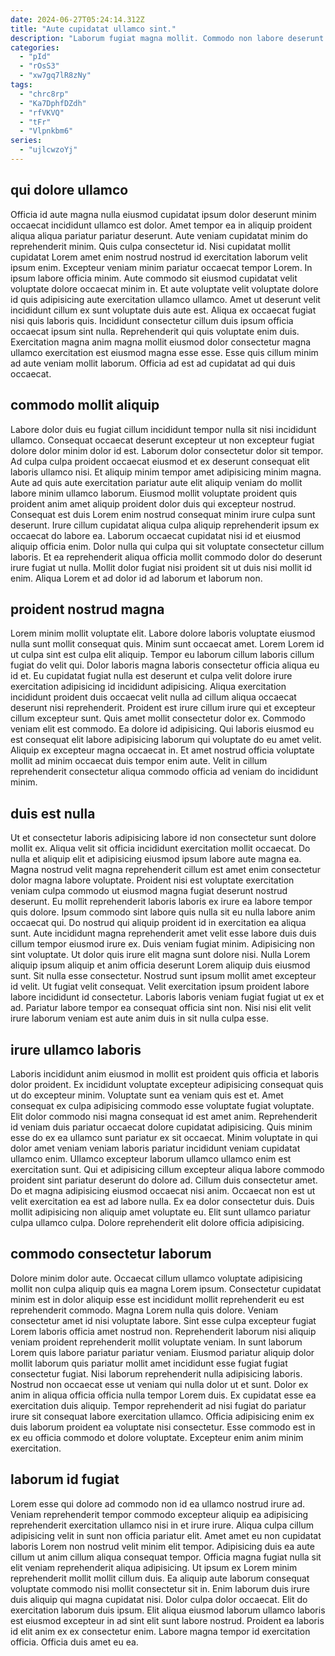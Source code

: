 ```yaml
---
date: 2024-06-27T05:24:14.312Z
title: "Aute cupidatat ullamco sint."
description: "Laborum fugiat magna mollit. Commodo non labore deserunt deserunt."
categories:
  - "pId"
  - "rOsS3"
  - "xw7gq7lR8zNy"
tags:
  - "chrc8rp"
  - "Ka7DphfDZdh"
  - "rfVKVQ"
  - "tFr"
  - "Vlpnkbm6"
series:
  - "ujlcwzoYj"
---
```



## qui dolore ullamco

Officia id aute magna nulla eiusmod cupidatat ipsum dolor deserunt minim occaecat incididunt ullamco est dolor. Amet tempor ea in aliquip proident aliqua aliqua pariatur pariatur deserunt. Aute veniam cupidatat minim do reprehenderit minim. Quis culpa consectetur id.
Nisi cupidatat mollit cupidatat Lorem amet enim nostrud nostrud id exercitation laborum velit ipsum enim. Excepteur veniam minim pariatur occaecat tempor Lorem. In ipsum labore officia minim. Aute commodo sit eiusmod cupidatat velit voluptate dolore occaecat minim in. Et aute voluptate velit voluptate dolore id quis adipisicing aute exercitation ullamco ullamco.
Amet ut deserunt velit incididunt cillum ex sunt voluptate duis aute est. Aliqua ex occaecat fugiat nisi quis laboris quis. Incididunt consectetur cillum duis ipsum officia occaecat ipsum sint nulla. Reprehenderit qui quis voluptate enim duis. Exercitation magna anim magna mollit eiusmod dolor consectetur magna ullamco exercitation est eiusmod magna esse esse. Esse quis cillum minim ad aute veniam mollit laborum. Officia ad est ad cupidatat ad qui duis occaecat.

## commodo mollit aliquip

Labore dolor duis eu fugiat cillum incididunt tempor nulla sit nisi incididunt ullamco. Consequat occaecat deserunt excepteur ut non excepteur fugiat dolore dolor minim dolor id est. Laborum dolor consectetur dolor sit tempor. Ad culpa culpa proident occaecat eiusmod et ex deserunt consequat elit laboris ullamco nisi.
Et aliquip minim tempor amet adipisicing minim magna. Aute ad quis aute exercitation pariatur aute elit aliquip veniam do mollit labore minim ullamco laborum. Eiusmod mollit voluptate proident quis proident anim amet aliquip proident dolor duis qui excepteur nostrud. Consequat est duis Lorem enim nostrud consequat minim irure culpa sunt deserunt. Irure cillum cupidatat aliqua culpa aliquip reprehenderit ipsum ex occaecat do labore ea.
Laborum occaecat cupidatat nisi id et eiusmod aliquip officia enim. Dolor nulla qui culpa qui sit voluptate consectetur cillum laboris. Et ea reprehenderit aliqua officia mollit commodo dolor do deserunt irure fugiat ut nulla. Mollit dolor fugiat nisi proident sit ut duis nisi mollit id enim. Aliqua Lorem et ad dolor id ad laborum et laborum non.

## proident nostrud magna

Lorem minim mollit voluptate elit. Labore dolore laboris voluptate eiusmod nulla sunt mollit consequat quis. Minim sunt occaecat amet. Lorem Lorem id ut culpa sint est culpa elit aliquip. Tempor eu laborum cillum laboris cillum fugiat do velit qui.
Dolor laboris magna laboris consectetur officia aliqua eu id et. Eu cupidatat fugiat nulla est deserunt et culpa velit dolore irure exercitation adipisicing id incididunt adipisicing. Aliqua exercitation incididunt proident duis occaecat velit nulla ad cillum aliqua occaecat deserunt nisi reprehenderit. Proident est irure cillum irure qui et excepteur cillum excepteur sunt. Quis amet mollit consectetur dolor ex. Commodo veniam elit est commodo.
Ea dolore id adipisicing. Qui laboris eiusmod eu est consequat elit labore adipisicing laborum qui voluptate do eu amet velit. Aliquip ex excepteur magna occaecat in. Et amet nostrud officia voluptate mollit ad minim occaecat duis tempor enim aute. Velit in cillum reprehenderit consectetur aliqua commodo officia ad veniam do incididunt minim.

## duis est nulla

Ut et consectetur laboris adipisicing labore id non consectetur sunt dolore mollit ex. Aliqua velit sit officia incididunt exercitation mollit occaecat. Do nulla et aliquip elit et adipisicing eiusmod ipsum labore aute magna ea. Magna nostrud velit magna reprehenderit cillum est amet enim consectetur dolor magna labore voluptate. Proident nisi est voluptate exercitation veniam culpa commodo ut eiusmod magna fugiat deserunt nostrud deserunt. Eu mollit reprehenderit laboris laboris ex irure ea labore tempor quis dolore. Ipsum commodo sint labore quis nulla sit eu nulla labore anim occaecat qui. Do nostrud qui aliquip proident id in exercitation ea aliqua sunt.
Aute incididunt magna reprehenderit amet velit esse labore duis duis cillum tempor eiusmod irure ex. Duis veniam fugiat minim. Adipisicing non sint voluptate. Ut dolor quis irure elit magna sunt dolore nisi. Nulla Lorem aliquip ipsum aliquip et anim officia deserunt Lorem aliquip duis eiusmod sunt. Sit nulla esse consectetur. Nostrud sunt ipsum mollit amet excepteur id velit.
Ut fugiat velit consequat. Velit exercitation ipsum proident labore labore incididunt id consectetur. Laboris laboris veniam fugiat fugiat ut ex et ad. Pariatur labore tempor ea consequat officia sint non. Nisi nisi elit velit irure laborum veniam est aute anim duis in sit nulla culpa esse.

## irure ullamco laboris

Laboris incididunt anim eiusmod in mollit est proident quis officia et laboris dolor proident. Ex incididunt voluptate excepteur adipisicing consequat quis ut do excepteur minim. Voluptate sunt ea veniam quis est et. Amet consequat ex culpa adipisicing commodo esse voluptate fugiat voluptate. Elit dolor commodo nisi magna consequat id est amet anim.
Reprehenderit id veniam duis pariatur occaecat dolore cupidatat adipisicing. Quis minim esse do ex ea ullamco sunt pariatur ex sit occaecat. Minim voluptate in qui dolor amet veniam veniam laboris pariatur incididunt veniam cupidatat ullamco enim. Ullamco excepteur laborum ullamco ullamco enim est exercitation sunt.
Qui et adipisicing cillum excepteur aliqua labore commodo proident sint pariatur deserunt do dolore ad. Cillum duis consectetur amet. Do et magna adipisicing eiusmod occaecat nisi anim. Occaecat non est ut velit exercitation ea est ad labore nulla. Ex ea dolor consectetur duis. Duis mollit adipisicing non aliquip amet voluptate eu. Elit sunt ullamco pariatur culpa ullamco culpa. Dolore reprehenderit elit dolore officia adipisicing.

## commodo consectetur laborum

Dolore minim dolor aute. Occaecat cillum ullamco voluptate adipisicing mollit non culpa aliquip quis ea magna Lorem ipsum. Consectetur cupidatat minim est in dolor aliquip esse est incididunt mollit reprehenderit eu est reprehenderit commodo. Magna Lorem nulla quis dolore. Veniam consectetur amet id nisi voluptate labore.
Sint esse culpa excepteur fugiat Lorem laboris officia amet nostrud non. Reprehenderit laborum nisi aliquip veniam proident reprehenderit mollit voluptate veniam. In sunt laborum Lorem quis labore pariatur pariatur veniam. Eiusmod pariatur aliquip dolor mollit laborum quis pariatur mollit amet incididunt esse fugiat fugiat consectetur fugiat. Nisi laborum reprehenderit nulla adipisicing laboris.
Nostrud non occaecat esse ut veniam qui nulla dolor ut et sunt. Dolor ex anim in aliqua officia officia nulla tempor Lorem duis. Ex cupidatat esse ea exercitation duis aliquip. Tempor reprehenderit ad nisi fugiat do pariatur irure sit consequat labore exercitation ullamco. Officia adipisicing enim ex duis laborum proident ea voluptate nisi consectetur. Esse commodo est in ex eu officia commodo et dolore voluptate. Excepteur enim anim minim exercitation.

## laborum id fugiat

Lorem esse qui dolore ad commodo non id ea ullamco nostrud irure ad. Veniam reprehenderit tempor commodo excepteur aliquip ea adipisicing reprehenderit exercitation ullamco nisi in et irure irure. Aliqua culpa cillum adipisicing velit in sunt non officia pariatur elit. Amet amet eu non cupidatat laboris Lorem non nostrud velit minim elit tempor.
Adipisicing duis ea aute cillum ut anim cillum aliqua consequat tempor. Officia magna fugiat nulla sit elit veniam reprehenderit aliqua adipisicing. Ut ipsum ex Lorem minim reprehenderit mollit mollit cillum duis. Ea aliquip aute laborum consequat voluptate commodo nisi mollit consectetur sit in. Enim laborum duis irure duis aliquip qui magna cupidatat nisi.
Dolor culpa dolor occaecat. Elit do exercitation laborum duis ipsum. Elit aliqua eiusmod laborum ullamco laboris est eiusmod excepteur in ad sint elit sunt labore nostrud. Proident ea laboris id elit anim ex ex consectetur enim. Labore magna tempor id exercitation officia. Officia duis amet eu ea.

